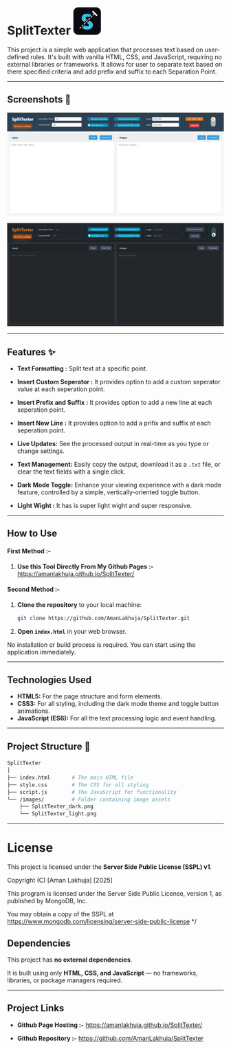 
# SplitTexter  ![Icon](./assets/icons/SplitTexter_64x64_icon.png)

This project is a simple web application that processes text based on user-defined rules. It's built with vanilla HTML, CSS, and JavaScript, requiring no external libraries or frameworks. It allows for user to separate text based on there specified criteria and add prefix and suffix to each Separation Point.

---
## Screenshots 📸
![Light_Mode_screenshot](./assets/images/SplitTexter_light.png)

![Dark_Mode_screenshot](./assets/images/SplitTexter_dark.png)

---

## Features ✨
* **Text Formatting :** Split text at a specific point.

* **Insert Custom  Seperator :** It provides option to add a custom seperator value at each seperation point.

* **Insert Prefix and Suffix :** It provides option to add a new line at each seperation point.

* **Insert New Line :** It provides option to add a prifix and suffix at each seperation point.

* **Live Updates:** See the processed output in real-time as you type or change settings.
* **Text Management:** Easily copy the output, download it as a `.txt` file, or clear the text fields with a single click.
* **Dark Mode Toggle:** Enhance your viewing experience with a dark mode feature, controlled by a simple, vertically-oriented toggle button.
* **Light Wight :** It has is super light wight and super responsive.

---

## How to Use 


#### **First Method :-**

1. **Use this Tool Directly From My Github Pages :-**  https://amanlakhuja.github.io/SplitTexter/
        

#### **Second Method :-**

1.  **Clone the repository** to your local machine:

    ```bash
    git clone https://github.com/AmanLakhuja/SplitTexter.git
    ```
2.  **Open `index.html`** in your web browser.



No installation or build process is required. You can start using the application immediately.


---

## Technologies Used 
* **HTML5:** For the page structure and form elements.
* **CSS3:** For all styling, including the dark mode theme and toggle button animations.
* **JavaScript (ES6):** For all the text processing logic and event handling.

***

## Project Structure 📂


```bash
SplitTexter
│
├── index.html       # The main HTML file
├── style.css        # The CSS for all styling
├── script.js        # The JavaScript for functionality
└── /images/         # Folder containing image assets
    ├── SplitTexter_dark.png
    └── SplitTexter_light.png
```

---

# **License**

This project is licensed under the **Server Side Public License (SSPL) v1**.

Copyright (C) [Aman Lakhuja] [2025]

This program is licensed under the Server Side Public License, version 1,
as published by MongoDB, Inc.

You may obtain a copy of the SSPL at
https://www.mongodb.com/licensing/server-side-public-license
*/



## Dependencies

This project has **no external dependencies**.  

It is built using only **HTML, CSS, and JavaScript** — no frameworks, libraries, or package managers required.

---

## Project Links

* **Github Page Hosting :-** https://amanlakhuja.github.io/SplitTexter/

* **Github Repository :-** https://github.com/AmanLakhuja/SplitTexter
